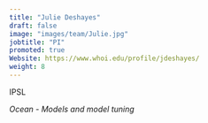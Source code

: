 ```yaml
---
title: "Julie Deshayes"
draft: false
image: "images/team/Julie.jpg"
jobtitle: "PI"
promoted: true
Website: https://www.whoi.edu/profile/jdeshayes/
weight: 8
---
```



IPSL

*Ocean - Models and model tuning*

